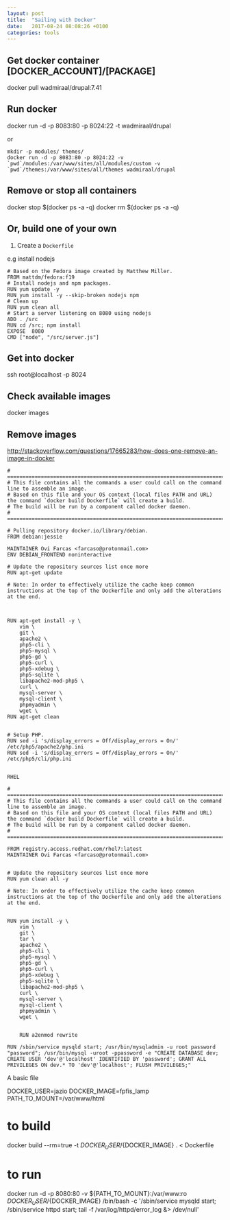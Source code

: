 ```yaml
---
layout: post
title:  "Sailing with Docker"
date:   2017-08-24 08:08:26 +0100
categories: tools
---
```



## Get docker container [DOCKER_ACCOUNT]/[PACKAGE]
docker pull wadmiraal/drupal:7.41

## Run docker
docker run -d -p 8083:80 -p 8024:22 -t wadmiraal/drupal

or
```
mkdir -p modules/ themes/
docker run -d -p 8083:80 -p 8024:22 -v `pwd`/modules:/var/www/sites/all/modules/custom -v `pwd`/themes:/var/www/sites/all/themes wadmiraal/drupal
```


## Remove or stop all containers
docker stop $(docker ps -a -q)
docker rm $(docker ps -a -q)

## Or, build one of your own
1. Create a `Dockerfile`

e.g install nodejs

```
# Based on the Fedora image created by Matthew Miller.
FROM mattdm/fedora:f19
# Install nodejs and npm packages.
RUN yum update -y
RUN yum install -y --skip-broken nodejs npm
# Clean up
RUN yum clean all
# Start a server listening on 8080 using nodejs
ADD . /src
RUN cd /src; npm install
EXPOSE  8080 
CMD ["node", "/src/server.js"]
``` 

## Get into docker
ssh root@localhost -p 8024

## Check available images
docker images

## Remove images
http://stackoverflow.com/questions/17665283/how-does-one-remove-an-image-in-docker


```
# ====================================================================================================
# This file contains all the commands a user could call on the command line to assemble an image.
# Based on this file and your OS context (local files PATH and URL) the command `docker build Dockerfile` will create a build.
# The build will be run by a component called docker daemon.
# ====================================================================================================

# Pulling repository docker.io/library/debian.
FROM debian:jessie

MAINTAINER Ovi Farcas <farcaso@protonmail.com>
ENV DEBIAN_FRONTEND noninteractive

# Update the repository sources list once more
RUN apt-get update

# Note: In order to effectively utilize the cache keep common instructions at the top of the Dockerfile and only add the alterations at the end.



RUN apt-get install -y \
    vim \
    git \
    apache2 \
    php5-cli \
    php5-mysql \
    php5-gd \
    php5-curl \
    php5-xdebug \
    php5-sqlite \
    libapache2-mod-php5 \
    curl \
    mysql-server \
    mysql-client \
    phpmyadmin \
    wget \
RUN apt-get clean


# Setup PHP.
RUN sed -i 's/display_errors = Off/display_errors = On/' /etc/php5/apache2/php.ini
RUN sed -i 's/display_errors = Off/display_errors = On/' /etc/php5/cli/php.ini

```

```

RHEL

# ====================================================================================================
# This file contains all the commands a user could call on the command line to assemble an image.
# Based on this file and your OS context (local files PATH and URL) the command `docker build Dockerfile` will create a build.
# The build will be run by a component called docker daemon.
# ====================================================================================================

FROM registry.access.redhat.com/rhel7:latest 
MAINTAINER Ovi Farcas <farcaso@protonmail.com>


# Update the repository sources list once more
RUN yum clean all -y

# Note: In order to effectively utilize the cache keep common instructions at the top of the Dockerfile and only add the alterations at the end.


RUN yum install -y \
    vim \
    git \
    tar \
    apache2 \
    php5-cli \
    php5-mysql \
    php5-gd \
    php5-curl \
    php5-xdebug \
    php5-sqlite \
    libapache2-mod-php5 \
    curl \
    mysql-server \
    mysql-client \
    phpmyadmin \
    wget \


    RUN a2enmod rewrite

RUN /sbin/service mysqld start; /usr/bin/mysqladmin -u root password "password"; /usr/bin/mysql -uroot -ppassword -e "CREATE DATABASE dev; CREATE USER 'dev'@'localhost' IDENTIFIED BY 'password'; GRANT ALL PRIVILEGES ON dev.* TO 'dev'@'localhost'; FLUSH PRIVILEGES;"
```


A basic file

DOCKER_USER=jazio
DOCKER_IMAGE=fpfis_lamp
PATH_TO_MOUNT=/var/www/html


# to build
docker build --rm=true -t ${DOCKER_USER}/${DOCKER_IMAGE} . < Dockerfile

# to run
docker run -d -p 8080:80 -v ${PATH_TO_MOUNT}:/var/www:ro ${DOCKER_USER}/${DOCKER_IMAGE} /bin/bash -c '/sbin/service mysqld start; /sbin/service httpd start; tail -f /var/log/httpd/error_log &> /dev/null'